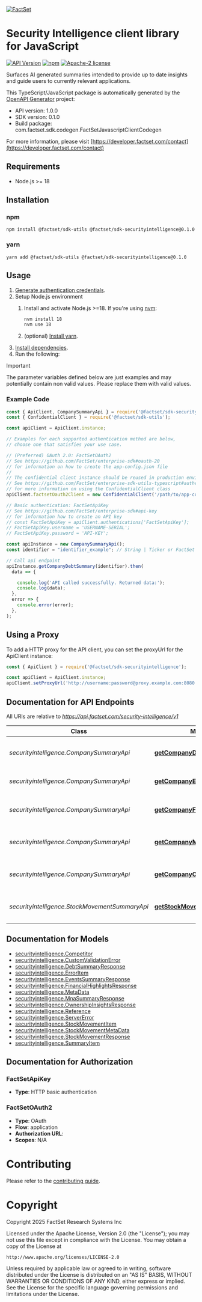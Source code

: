 [![FactSet](https://raw.githubusercontent.com/factset/enterprise-sdk/main/docs/images/factset-logo.svg)](https://www.factset.com)

# Security Intelligence client library for JavaScript

[![API Version](https://img.shields.io/badge/api-v1.0.0-blue)](https://developer.factset.com/api-catalog/security-intelligence)
[![npm](https://img.shields.io/badge/npm-v0.1.0-orange)](https://www.npmjs.com/package/@factset/sdk-securityintelligence/v/0.1.0)
[![Apache-2 license](https://img.shields.io/badge/license-Apache2-brightgreen.svg)](https://www.apache.org/licenses/LICENSE-2.0)

Surfaces AI generated summaries intended to provide up to date insights and guide users to currently relevant applications.

This TypeScript/JavaScript package is automatically generated by the [OpenAPI Generator](https://openapi-generator.tech) project:

- API version: 1.0.0
- SDK version: 0.1.0
- Build package: com.factset.sdk.codegen.FactSetJavascriptClientCodegen

For more information, please visit [https://developer.factset.com/contact](https://developer.factset.com/contact)

## Requirements

* Node.js >= 18

## Installation

### npm

```shell
npm install @factset/sdk-utils @factset/sdk-securityintelligence@0.1.0
```

### yarn

```shell
yarn add @factset/sdk-utils @factset/sdk-securityintelligence@0.1.0
```

## Usage

1. [Generate authentication credentials](../../../../README.md#authentication).
2. Setup Node.js environment
   1. Install and activate Node.js >=18. If you're using [nvm](https://github.com/nvm-sh/nvm):

      ```sh
      nvm install 18
      nvm use 18
      ```

   2. (optional) [Install yarn](https://yarnpkg.com/getting-started/install).
3. [Install dependencies](#installation).
4. Run the following:

> [!IMPORTANT]
> The parameter variables defined below are just examples and may potentially contain non valid values. Please replace them with valid values.

### Example Code


```javascript
const { ApiClient, CompanySummaryApi } = require('@factset/sdk-securityintelligence');
const { ConfidentialClient } = require('@factset/sdk-utils');

const apiClient = ApiClient.instance;

// Examples for each supported authentication method are below,
// choose one that satisfies your use case.

// (Preferred) OAuth 2.0: FactSetOAuth2
// See https://github.com/FactSet/enterprise-sdk#oauth-20
// for information on how to create the app-config.json file
//
// The confidential client instance should be reused in production environments.
// See https://github.com/FactSet/enterprise-sdk-utils-typescript#authentication
// for more information on using the ConfidentialClient class
apiClient.factsetOauth2Client = new ConfidentialClient('/path/to/app-config.json');

// Basic authentication: FactSetApiKey
// See https://github.com/FactSet/enterprise-sdk#api-key
// for information how to create an API key
// const FactSetApiKey = apiClient.authentications['FactSetApiKey'];
// FactSetApiKey.username = 'USERNAME-SERIAL';
// FactSetApiKey.password = 'API-KEY';

const apiInstance = new CompanySummaryApi();
const identifier = "identifier_example"; // String | Ticker or FactSet Entity ID of the company

// Call api endpoint
apiInstance.getCompanyDebtSummary(identifier).then(
  data => {

    console.log('API called successfully. Returned data:');
    console.log(data);
  },
  error => {
    console.error(error);
  },
);

```


## Using a Proxy

To add a HTTP proxy for the API client, you can set the proxyUrl for the ApiClient instance:

```javascript
const { ApiClient } = require('@factset/sdk-securityintelligence');

const apiClient = ApiClient.instance;
apiClient.setProxyUrl('http://username:password@proxy.example.com:8080');
```

## Documentation for API Endpoints

All URIs are relative to *https://api.factset.com/security-intelligence/v1*

Class | Method | HTTP request | Description
------------ | ------------- | ------------- | -------------
*securityintelligence.CompanySummaryApi* | [**getCompanyDebtSummary**](docs/CompanySummaryApi.md#getCompanyDebtSummary) | **GET** /company/debt | Get Company Debt Summary
*securityintelligence.CompanySummaryApi* | [**getCompanyEvents**](docs/CompanySummaryApi.md#getCompanyEvents) | **GET** /company/events | Get Company Events
*securityintelligence.CompanySummaryApi* | [**getCompanyFinancialHighlights**](docs/CompanySummaryApi.md#getCompanyFinancialHighlights) | **GET** /company/financials | Get Company Financial Highlights
*securityintelligence.CompanySummaryApi* | [**getCompanyMNASummary**](docs/CompanySummaryApi.md#getCompanyMNASummary) | **GET** /company/mna | Get Company M&amp;A Summary
*securityintelligence.CompanySummaryApi* | [**getCompanyOwnershipInsights**](docs/CompanySummaryApi.md#getCompanyOwnershipInsights) | **GET** /company/ownership | Get Company Ownership Insights
*securityintelligence.StockMovementSummaryApi* | [**getStockMovementSummary**](docs/StockMovementSummaryApi.md#getStockMovementSummary) | **GET** /company/stock-movement-summary | Get Stock Movement Summary


## Documentation for Models

 - [securityintelligence.Competitor](docs/Competitor.md)
 - [securityintelligence.CustomValidationError](docs/CustomValidationError.md)
 - [securityintelligence.DebtSummaryResponse](docs/DebtSummaryResponse.md)
 - [securityintelligence.ErrorItem](docs/ErrorItem.md)
 - [securityintelligence.EventsSummaryResponse](docs/EventsSummaryResponse.md)
 - [securityintelligence.FinancialHighlightsResponse](docs/FinancialHighlightsResponse.md)
 - [securityintelligence.MetaData](docs/MetaData.md)
 - [securityintelligence.MnaSummaryResponse](docs/MnaSummaryResponse.md)
 - [securityintelligence.OwnershipInsightsResponse](docs/OwnershipInsightsResponse.md)
 - [securityintelligence.Reference](docs/Reference.md)
 - [securityintelligence.ServerError](docs/ServerError.md)
 - [securityintelligence.StockMovementItem](docs/StockMovementItem.md)
 - [securityintelligence.StockMovementMetaData](docs/StockMovementMetaData.md)
 - [securityintelligence.StockMovementResponse](docs/StockMovementResponse.md)
 - [securityintelligence.SummaryItem](docs/SummaryItem.md)


## Documentation for Authorization



### FactSetApiKey

- **Type**: HTTP basic authentication



### FactSetOAuth2


- **Type**: OAuth
- **Flow**: application
- **Authorization URL**: 
- **Scopes**: N/A


# Contributing

Please refer to the [contributing guide](../../../../CONTRIBUTING.md).

# Copyright

Copyright 2025 FactSet Research Systems Inc

Licensed under the Apache License, Version 2.0 (the "License");
you may not use this file except in compliance with the License.
You may obtain a copy of the License at

    http://www.apache.org/licenses/LICENSE-2.0

Unless required by applicable law or agreed to in writing, software
distributed under the License is distributed on an "AS IS" BASIS,
WITHOUT WARRANTIES OR CONDITIONS OF ANY KIND, either express or implied.
See the License for the specific language governing permissions and
limitations under the License.
